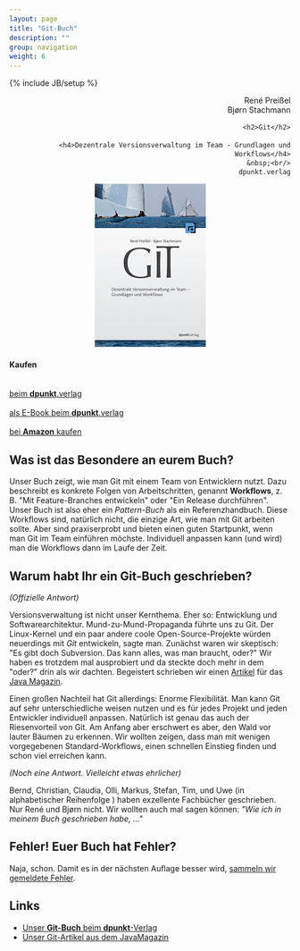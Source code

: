 ```yaml
---
layout: page
title: "Git-Buch"
description: ""
group: navigation
weight: 6
---
```

{% include JB/setup %}

<div class="row">
  <div class="span3" align="right">
  	René Preißel<br/>
  	Bjørn Stachmann<p/>
  	
  	<h2>Git</h2>
  	
		<h4>Dezentrale Versionsverwaltung im Team - Grundlagen und Workflows</h4>
		&nbsp;<br/>
		dpunkt.verlag
  </div>
  <div class="span3" align="center">
  	<a href="https://www.etracker.de/ccr?et=zP8a2JahxlSYm82zlOj+EDSTW184jk7ZAlL9xo89yeU=&etcc_cmp=dpunkt+-+Git-Buch&etcc_med=STC_CC_ATTR_VALUE_CAMPAIGN&etcc_grp=Git-buch&etcc_ctv=Buchcover&etcc_url=http%3A%2F%2Fwww.dpunkt.de%2Fbuecher%2F3545.html">
		  <img src="buch-cover.jpg" alt="Git-Buch Cover"/>
		</a>
  </div>
  <div class="span3" align="left">
    <h4>Kaufen</h4>
		&nbsp;<br/>
		<a href="http://www.dpunkt.de/buecher/3545.html">
  		beim <strong>dpunkt</strong>.verlag<br/>
  	</a>
		&nbsp;<br/>
		<a href="http://www.dpunkt.de/buecher/4073/git.html">
  		als E-Book beim <strong>dpunkt</strong>.verlag<br/>
  	</a>
		&nbsp;<br/>
		<a href="http://www.amazon.de/gp/product/3898648001">
  		bei <strong>Amazon</strong> kaufen<br/>
  	</a>
  	
 </div>
</div>

Was ist das Besondere an eurem Buch?
------------------------------------

Unser Buch zeigt, wie man Git mit einem Team von Entwicklern nutzt.
Dazu beschreibt es konkrete Folgen von Arbeitschritten,
genannt **Workflows**, z. B. "Mit Feature-Branches entwickeln"
oder "Ein Release durchführen". Unser Buch ist also eher
ein *Pattern-Buch* als ein Referenzhandbuch. 
Diese Workflows sind, natürlich nicht,
die einzige Art, wie man mit Git arbeiten sollte. Aber sind 
praxiserprobt und bieten einen guten Startpunkt, wenn man Git
im Team einführen möchste. Individuell anpassen kann (und wird)
man die Workflows dann im Laufe der Zeit.  

Warum habt Ihr ein Git-Buch geschrieben?
----------------------------------------

*(Offizielle Antwort)*

Versionsverwaltung ist nicht unser Kernthema. 
Eher so: Entwicklung und Softwarearchitektur.
Mund-zu-Mund-Propaganda führte uns zu Git.
Der Linux-Kernel und ein paar andere coole Open-Source-Projekte
würden neuerdings mit *Git* entwickeln, sagte man.
Zunächst waren wir skeptisch: 
"Es gibt doch Subversion. Das kann alles, was man braucht, oder?"
Wir haben es trotzdem mal ausprobiert und da steckte doch mehr
in dem "oder?" drin als wir dachten. Begeistert schrieben wir einen
[Artikel][git-artikel] für das [Java Magazin](http://www.javamagazin.de/).

Einen großen Nachteil hat Git allerdings: Enorme Flexibilität.
Man kann Git auf sehr unterschiedliche weisen nutzen und
es für jedes Projekt und jeden Entwickler individuell anpassen.
Natürlich ist genau das auch der Riesenvorteil von Git.
Am Anfang aber erschwert es aber, den Wald vor lauter Bäumen zu erkennen.
Wir wollten zeigen, dass man mit wenigen vorgegebenen Standard-Workflows,
einen schnellen Einstieg finden und schon viel erreichen kann.

*(Noch eine Antwort. Vielleicht etwas ehrlicher)*

Bernd, Christian, Claudia, Olli, Markus, Stefan, Tim, und Uwe 
(in alphabetischer Reihenfolge ) haben exzellente Fachbücher geschrieben.
Nur René und Bjørn nicht. Wir wollten auch mal sagen können:
*"Wie ich in meinem Buch geschrieben habe, ..."*

Fehler! Euer Buch hat Fehler?
-----------------------------

Naja, schon. Damit es in der nächsten Auflage besser wird, [sammeln wir gemeldete Fehler](errata.html).

Links
-----

 * [Unser **Git-Buch** beim **dpunkt**-Verlag][git-buch-dpunkt]
 * [Unser Git-Artikel aus dem JavaMagazin][git-artikel]

[git-buch-dpunkt]: http://www.dpunkt.de/buecher/3545.html
[git-artikel]: http://it-republik.de/jaxenter/artikel/Wird-Git-Subversion-beerben-3244.html

